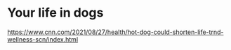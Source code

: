 # Your life in dogs

https://www.cnn.com/2021/08/27/health/hot-dog-could-shorten-life-trnd-wellness-scn/index.html
